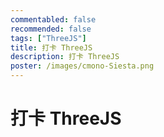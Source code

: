 ```yaml
---
commentabled: false
recommended: false
tags: ["ThreeJS"]
title: 打卡 ThreeJS
description: 打卡 ThreeJS
poster: /images/cmono-Siesta.png
---
```


# 打卡 ThreeJS
